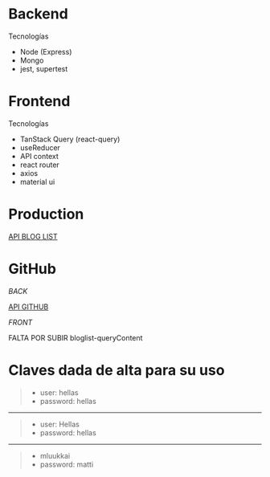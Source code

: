# Backend

Tecnologías

- Node (Express)
- Mongo
- jest, supertest

# Frontend

Tecnologías

- TanStack Query (react-query)
- useReducer
- API context
- react router
- axios
- material ui
  
# Production

  [API BLOG LIST](https://apibloglist.onrender.com)

# GitHub

*BACK*

[API GITHUB](https://github.com/franss40/apiBlogList.git)

*FRONT*

FALTA POR SUBIR
bloglist-queryContent
  
# Claves dada de alta para su uso

> - user: hellas
> - password: hellas

---

> - user: Hellas
> - password: hellas

---

> - mluukkai
> - password: matti